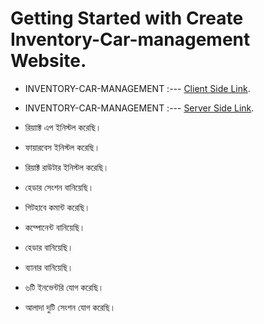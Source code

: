 # Getting Started with Create Inventory-Car-management Website.

* INVENTORY-CAR-MANAGEMENT :--- [Client Side Link](https://github.com/ProgrammingHeroWC4/warehouse-management-client-side-mdhasan-999).
* INVENTORY-CAR-MANAGEMENT :--- [Server Side Link](https://github.com/ProgrammingHeroWC4/warehouse-management-server-side-mdhasan-999).

* রিয়াাক্ট এপ ইনিস্টল করেছি।
* ফায়ারবেস ইনিস্টল করেছি। 
* রিয়াক্ট রাউটার ইনিস্টল করেছি।
* হেডার সেংশন বানিয়েছি। 
* গিটহাবে কমান্ট করেছি।
* কম্পোনেন্ট বানিয়েছি।
* হেডার বানিয়েছি।
* ব্যানার বানিয়েছি।
* ৬টি ইনভেন্টরি যোগ করেছি।
* আলাদা দুটি সেংশন যোগ করেছি।


